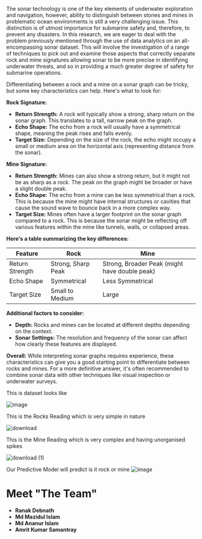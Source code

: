 The sonar technology is one of the key elements of underwater exploration and navigation, however, ability to distinguish between stones and 
mines in problematic ocean environments is still a very challenging issue. This distinction is of utmost importance for submarine safety and,
therefore, to prevent any disasters. In this research, we are eager to deal with the problem previously mentioned through the use of data
analytics on an all-encompassing sonar dataset. This will involve the investigation of a range of techniques to pick out and examine those
aspects that correctly separate rock and mine signatures allowing sonar to be more precise in identifying underwater threats,
and so in providing a much greater degree of safety for submarine operations.


Differentiating between a rock and a mine on a sonar graph can be tricky, but some key characteristics can help. Here's what to look for:

**Rock Signature:**

* **Return Strength:** A rock will typically show a strong, sharp return on the sonar graph. This translates to a tall, narrow peak on the graph. 
* **Echo Shape:** The echo from a rock will usually have a symmetrical shape, meaning the peak rises and falls evenly. 
* **Target Size:** Depending on the size of the rock, the echo might occupy a small or medium area on the horizontal axis (representing distance from the sonar).

**Mine Signature:**

* **Return Strength:** Mines can also show a strong return, but it might not be as sharp as a rock. The peak on the graph might be broader or have a slight double peak. 
* **Echo Shape:** The echo from a mine can be less symmetrical than a rock. This is because the mine might have internal structures or cavities that cause the sound wave to bounce back in a more complex way.
* **Target Size:** Mines often have a larger footprint on the sonar graph compared to a rock. This is because the sonar might be reflecting off various features within the mine like tunnels, walls, or collapsed areas.

**Here's a table summarizing the key differences:**

| Feature | Rock | Mine |
|---|---|---|
| Return Strength | Strong, Sharp Peak | Strong, Broader Peak (might have double peak) |
| Echo Shape | Symmetrical | Less Symmetrical |
| Target Size | Small to Medium | Large |

**Additional factors to consider:**

* **Depth:** Rocks and mines can be located at different depths depending on the context. 
* **Sonar Settings:**  The resolution and frequency of the sonar can affect how clearly these features are displayed.

**Overall:** While interpreting sonar graphs requires experience, these characteristics can give you a good starting point to differentiate between rocks and mines.  For a more definitive answer, it's often recommended to combine sonar data with other techniques like visual inspection or underwater surveys.




This is dataset looks like

![image](https://github.com/piyaldeb/Capstone/assets/84727208/d475378b-f198-4a82-a0d0-426a0a742902)

This is the Rocks Reading which is very simple in nature

![download](https://github.com/piyaldeb/Capstone/assets/84727208/7d9163f3-e643-4f07-b39e-5db7531af14d)


This is the Mine Reading which is very complex and having unorganised spikes

![download (1)](https://github.com/piyaldeb/Capstone/assets/84727208/3a52a2a8-a1ba-4e04-9eca-4f2dcf23aac6)

Our Predictive Model will predict is it rock or mine
![image](https://github.com/piyaldeb/Capstone/assets/84727208/362b0617-dd36-49bc-b217-637d680c2f19)



 <h1>
        Meet "The Team"</h1>
<p><ul>
  <li><strong>Ranak Debnath</strong></li>
  <li><strong>Md Mazidul Islam</strong></li>
  <li><strong>Md Ananur Islam</strong></li>
  <li><strong>Amrit Kumar Samantray</strong></li>
</ul>
</p>
